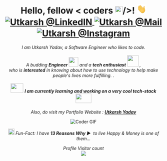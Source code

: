 
<h1 align="center"><b>Hello, fellow &lt coders </b><img src="https://github.com/TheDudeThatCode/TheDudeThatCode/blob/master/Assets/Earth.gif" width="24px" height="24px">/&gt! <img src="https://raw.githubusercontent.com/ABSphreak/ABSphreak/master/gifs/Hi.gif" width="30px" height="30px">
<br>
<a href="https://www.linkedin.com/in/hireutkarshyadav/">
  <img align="center" alt="Utkarsh @LinkedIN" width="22px" src="https://cdn.jsdelivr.net/npm/simple-icons@v3/icons/linkedin.svg" />
</a>
  <a href="mailto:hireutkarshyadav@gmail.com">
  <img align="center" alt="Utkarsh @Mail" width="22px" src="https://cdn.jsdelivr.net/npm/simple-icons@v3/icons/gmail.svg" />
</a>

<a href="https://www.instagram.com/utcurse_yadav/">
  <img align="center" alt="Utkarsh @Instagram" width="22px" src="https://cdn.jsdelivr.net/npm/simple-icons@v3/icons/instagram.svg" />
</a>
</h1>

<p align="center">
  <em>
    I am Utkarsh Yadav, a Software Engineer who likes to code.  <br><br>
    A budding <b>Engineer</b> <img src="https://github.com/TheDudeThatCode/TheDudeThatCode/blob/master/Assets/Developer.gif" width="30px" height="30px"> and a <b>tech enthusiast</b>&nbsp;<img src="https://github.com/TheDudeThatCode/TheDudeThatCode/blob/master/Assets/Designer.gif" width="36px" height="36px">&nbsp,<br>who is <b>interested</b> in knowing about how to use technology to help make people's lives more fulfilling.&nbsp.
  </em> 
  <br><br>
  <img src="https://media.giphy.com/media/WUlplcMpOCEmTGBtBW/giphy.gif" width="40" height="30px"/>
  <b>
    <i>I am currently learning and working on a very cool tech-stack</i></b> 
  <img src="https://media.giphy.com/media/7j2hfyeVcDtf2/giphy.gif" width="50" height="30px"/> 
  <br><br>
    <i>Also, do visit my Portfolio Website :<b> <a href="https://utkarshyadav.in/"><b>Utkarsh Yadav</b></a> </i></b>
</p>


<p  align="center"><img src="https://media.giphy.com/media/SWoSkN6DxTszqIKEqv/giphy.gif" alt="Coder GIF" width="500" height="400"> 
  
  <p align="center">
  <em>
<img src="https://media.giphy.com/media/ObNTw8Uzwy6KQ/giphy.gif" width="20px" height="20px">&nbsp;Fun-Fact: I have <b>13 Reasons Why</b> ▶️&nbsp; to live Happy & Money is one of them... </em></p>
  
<p align="center"> 
  <i>Profile Visitor count</i><br>
  <img src="https://profile-counter.glitch.me/utkarsh-yadav1231/count.svg" /> 
  <!-- <img src="https://komarev.com/ghpvc/?username=utkarsh-yadav1231&color=green" /> -->
</p>

